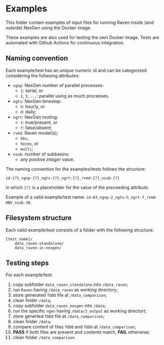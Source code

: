 # Examples

This folder contain examples of input files for running Raven inside (and outside) NexGen using the Docker image.

These examples are also used for testing the own Docker image. Tests are automated with Github Actions for continuous integration.

## Naming convention

Each example/test has an unique numeric id and can be categorized considering the follwoing attributes:

- ```ngnp```: NexGen number of parallel processes:
  - `1`: serial, or 
  - `2`, `3`, `...`: parallel using as much proceeses.
- ```ngts```: NexGen timestep:
  - ```h```: hourly, or 
  - ```d```: daily;
- ```ngrt```: NexGen routing:
  - ```t```: true/present, or
  - ```f```: false/absent;
- ```rvmd```: Raven model(s);
  - ```hbv```,
  - ```hecms```, or
  - ```multi```;
- ```nsub```: number of subbasins:
  - any *positive integer* value.

The naming convention for the examples/tests follows the structure:
```
id-{?}_ngnp-{?}_ngts-{?}_ngrt-{?}_rvmd-{?}_nsub-{?}
```
in which ```{?}``` is a placeholder for the value of the preceeding attribute.

Example of a valid example/test name: `id-03_ngnp-2_ngts-h_ngrt-f_rvmd-HBV_nsub-38`.

## Filesystem structure

Each valid example/test consists of a folder with the following structure:

```
{test_name}/
    data_raven-standalone/
    data_raven-in-nexgen/
```

## Testing steps

For each example/test:

1. copy subfolder `data_raven_standalone` into `/data_raven`;
2. run `Raven` having `/data_raven` as working directory;
3. store generated `TODO` file at `/data_comparison`;
4. clean folder `/data`;
5. copy subfolder `data_raven_nexgen` into `/data`;
6. run the specific `ngen` having `/data/3_output` as working directort;
7. store generted `TODO` file at `/data_comparison`;
8. clean folder `/data`;
9. compare content of files `TODO` and `TODO` at `/data_comparison`;
10. **PASS** if both files are present and contents match, **FAIL** otherwise;
11. clean folder `/data_comparison`.

